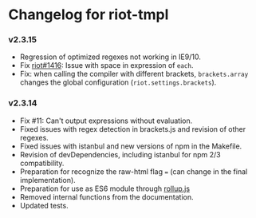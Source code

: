 # Changelog for riot-tmpl

### v2.3.15
- Regression of optimized regexes not working in IE9/10.
- Fix [riot#1416](https://github.com/riot/riot/issues/1416): Issue with space in expression of `each`.
- Fix: when calling the compiler with different brackets, `brackets.array` changes the global configuration (`riot.settings.brackets`).

### v2.3.14
- Fix #11: Can't output expressions without evaluation.
- Fixed issues with regex detection in brackets.js and revision of other regexes.
- Fixed issues with istanbul and new versions of npm in the Makefile.
- Revision of devDependencies, including istanbul for npm 2/3 compatibility.
- Preparation for recognize the raw-html flag `=` (can change in the final implementation).
- Preparation for use as ES6 module through [rollup.js](http://rollupjs.org/)
- Removed internal functions from the documentation.
- Updated tests.
